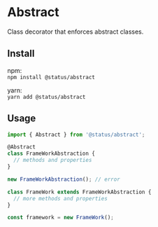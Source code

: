 # Abstract

Class decorator that enforces abstract classes.

## Install

npm:  
`npm install @status/abstract`

yarn:  
`yarn add @status/abstract`

## Usage

```javascript
import { Abstract } from '@status/abstract';

@Abstract
class FrameWorkAbstraction {
  // methods and properties
}

new FrameWorkAbstraction(); // error

class FrameWork extends FrameWorkAbstraction {
  // more methods and properties
}

const framework = new FrameWork();
```
